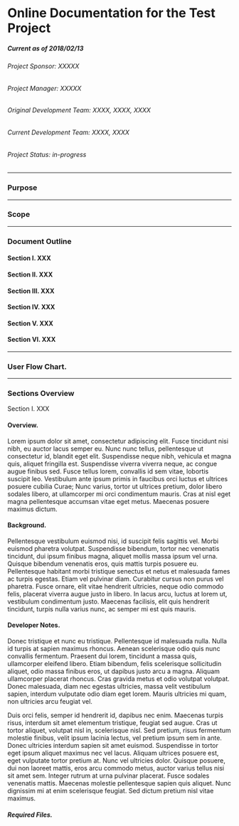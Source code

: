 # Online Documentation for the Test Project
##### Current as of 2018/02/13
###### Project Sponsor: XXXXX
###### Project Manager: XXXXX
###### Original Development Team: XXXX, XXXX, XXXX
###### Current Development Team: XXXX, XXXX

###### Project Status: in-progress

<hr>

### Purpose

<hr>

### Scope

<hr>

### Document Outline
#### Section I. XXX
#### Section II. XXX
#### Section III. XXX
#### Section IV. XXX
#### Section V. XXX
#### Section VI. XXX

<hr>

### User Flow Chart.

<hr>

### Sections Overview

Section I. XXX

#### Overview.
Lorem ipsum dolor sit amet, consectetur adipiscing elit. Fusce tincidunt nisi nibh, eu auctor lacus semper eu. Nunc nunc tellus, pellentesque ut consectetur id, blandit eget elit. Suspendisse neque nibh, vehicula et magna quis, aliquet fringilla est. Suspendisse viverra viverra neque, ac congue augue finibus sed. Fusce tellus lorem, convallis id sem vitae, lobortis suscipit leo. Vestibulum ante ipsum primis in faucibus orci luctus et ultrices posuere cubilia Curae; Nunc varius, tortor ut ultrices pretium, dolor libero sodales libero, at ullamcorper mi orci condimentum mauris. Cras at nisl eget magna pellentesque accumsan vitae eget metus. Maecenas posuere maximus dictum.

#### Background.
Pellentesque vestibulum euismod nisi, id suscipit felis sagittis vel. Morbi euismod pharetra volutpat. Suspendisse bibendum, tortor nec venenatis tincidunt, dui ipsum finibus magna, aliquet mollis massa ipsum vel urna. Quisque bibendum venenatis eros, quis mattis turpis posuere eu. Pellentesque habitant morbi tristique senectus et netus et malesuada fames ac turpis egestas. Etiam vel pulvinar diam. Curabitur cursus non purus vel pharetra. Fusce ornare, elit vitae hendrerit ultricies, neque odio commodo felis, placerat viverra augue justo in libero. In lacus arcu, luctus at lorem ut, vestibulum condimentum justo. Maecenas facilisis, elit quis hendrerit tincidunt, turpis nulla varius nunc, ac semper mi est quis mauris.

#### Developer Notes.
Donec tristique et nunc eu tristique. Pellentesque id malesuada nulla. Nulla id turpis at sapien maximus rhoncus. Aenean scelerisque odio quis nunc convallis fermentum. Praesent dui lorem, tincidunt a massa quis, ullamcorper eleifend libero. Etiam bibendum, felis scelerisque sollicitudin aliquet, odio massa finibus eros, ut dapibus justo arcu a magna. Aliquam ullamcorper placerat rhoncus. Cras gravida metus et odio volutpat volutpat. Donec malesuada, diam nec egestas ultricies, massa velit vestibulum sapien, interdum vulputate odio diam eget lorem. Mauris ultricies mi quam, non ultricies arcu feugiat vel.

Duis orci felis, semper id hendrerit id, dapibus nec enim. Maecenas turpis risus, interdum sit amet elementum tristique, feugiat sed augue. Cras ut tortor aliquet, volutpat nisl in, scelerisque nisl. Sed pretium, risus fermentum molestie finibus, velit ipsum lacinia lectus, vel pretium ipsum sem in ante. Donec ultricies interdum sapien sit amet euismod. Suspendisse in tortor eget ipsum aliquet maximus nec vel lacus. Aliquam ultrices posuere est, eget vulputate tortor pretium at. Nunc vel ultricies dolor. Quisque posuere, dui non laoreet mattis, eros arcu commodo metus, auctor varius tellus nisi sit amet sem. Integer rutrum at urna pulvinar placerat. Fusce sodales venenatis mattis. Maecenas molestie pellentesque sapien quis aliquet. Nunc dignissim mi at enim scelerisque feugiat. Sed dictum pretium nisl vitae maximus.

##### Required Files.


